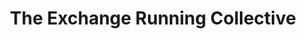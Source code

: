---
title: "The Exchange Running Collective"
url: /nashville/the-exchange-running-collective/
shop: Allgemein
---